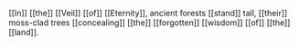 [[In]] [[the]] [[Veil]] [[of]] [[Eternity]], ancient forests [[stand]] tall, [[their]] moss-clad trees [[concealing]] [[the]] [[forgotten]] [[wisdom]] [[of]] [[the]] [[land]].

